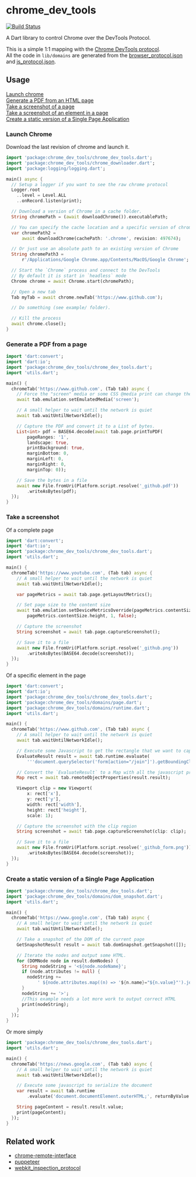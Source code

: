 # chrome_dev_tools

[![Build Status](https://travis-ci.org/xavierhainaux/chrome_dev_tools.svg?branch=master)](https://travis-ci.org/xavierhainaux/chrome_dev_tools)

A Dart library to control Chrome over the DevTools Protocol.

This is a simple 1:1 mapping with the [Chrome DevTools protocol](https://chromedevtools.github.io/devtools-protocol/).  
All the code in `lib/domains` are generated from the [browser_protocol.json](https://chromium.googlesource.com/chromium/src/+/master/third_party/blink/renderer/core/inspector/browser_protocol-1.3.json) and [js_protocol.json](https://chromium.googlesource.com/v8/v8/+/master/src/inspector/js_protocol.json).


## Usage
[Launch chrome](#launch)  
[Generate a PDF from an HTML page](#pdf)  
[Take a screenshot of a page](#screenshot_page)  
[Take a screenshot of an element in a page](#screenshot_element)  
[Create a static version of a Single Page Application](#spa)  

<a name="launch"></a>
### Launch Chrome

Download the last revision of chrome and launch it.
```dart
import 'package:chrome_dev_tools/chrome_dev_tools.dart';
import 'package:chrome_dev_tools/chrome_downloader.dart';
import 'package:logging/logging.dart';

main() async {
  // Setup a logger if you want to see the raw chrome protocol
  Logger.root
    ..level = Level.ALL
    ..onRecord.listen(print);

  // Download a version of Chrome in a cache folder.
  String chromePath = (await downloadChrome()).executablePath;

  // You can specify the cache location and a specific version of chrome
  var chromePath2 =
      await downloadChrome(cachePath: '.chrome', revision: 497674);

  // Or just use an absolute path to an existing version of Chrome
  String chromePath3 =
      r'/Applications/Google Chrome.app/Contents/MacOS/Google Chrome';

  // Start the `Chrome` process and connect to the DevTools
  // By default it is start in `headless` mode
  Chrome chrome = await Chrome.start(chromePath);

  // Open a new tab
  Tab myTab = await chrome.newTab('https://www.github.com');

  // Do something (see example/ folder).

  // Kill the process
  await chrome.close();
}
```

<a name="pdf"></a>
### Generate a PDF from a page

```dart
import 'dart:convert';
import 'dart:io';
import 'package:chrome_dev_tools/chrome_dev_tools.dart';
import 'utils.dart';

main() {
  chromeTab('https://www.github.com', (Tab tab) async {
    // Force the "screen" media or some CSS @media print can change the look
    await tab.emulation.setEmulatedMedia('screen');

    // A small helper to wait until the network is quiet
    await tab.waitUntilNetworkIdle();

    // Capture the PDF and convert it to a List of bytes.
    List<int> pdf = BASE64.decode(await tab.page.printToPDF(
        pageRanges: '1',
        landscape: true,
        printBackground: true,
        marginBottom: 0,
        marginLeft: 0,
        marginRight: 0,
        marginTop: 0));

    // Save the bytes in a file
    await new File.fromUri(Platform.script.resolve('_github.pdf'))
        .writeAsBytes(pdf);
  });
}
```

<a name="screenshot"></a>
### Take a screenshot

<a name="screenshot_page"></a>
Of a complete page
```dart
import 'dart:convert';
import 'dart:io';
import 'package:chrome_dev_tools/chrome_dev_tools.dart';
import 'utils.dart';

main() {
  chromeTab('https://www.youtube.com', (Tab tab) async {
    // A small helper to wait until the network is quiet
    await tab.waitUntilNetworkIdle();

    var pageMetrics = await tab.page.getLayoutMetrics();

    // Set page size to the content size
    await tab.emulation.setDeviceMetricsOverride(pageMetrics.contentSize.width,
        pageMetrics.contentSize.height, 1, false);

    // Capture the screenshot
    String screenshot = await tab.page.captureScreenshot();

    // Save it to a file
    await new File.fromUri(Platform.script.resolve('_github.png'))
        .writeAsBytes(BASE64.decode(screenshot));
  });
}
```

<a name="screenshot_element"></a>
Of a specific element in the page
```dart
import 'dart:convert';
import 'dart:io';
import 'package:chrome_dev_tools/chrome_dev_tools.dart';
import 'package:chrome_dev_tools/domains/page.dart';
import 'package:chrome_dev_tools/domains/runtime.dart';
import 'utils.dart';

main() {
  chromeTab('https://www.github.com', (Tab tab) async {
    // A small helper to wait until the network is quiet
    await tab.waitUntilNetworkIdle();

    // Execute some Javascript to get the rectangle that we want to capture
    EvaluateResult result = await tab.runtime.evaluate(
        '''document.querySelector('form[action="/join"]').getBoundingClientRect();''');

    // Convert the `EvaluateResult` to a Map with all the javascript properties
    Map rect = await tab.remoteObjectProperties(result.result);

    Viewport clip = new Viewport(
        x: rect['x'],
        y: rect['y'],
        width: rect['width'],
        height: rect['height'],
        scale: 1);

    // Capture the screenshot with the clip region
    String screenshot = await tab.page.captureScreenshot(clip: clip);

    // Save it to a file
    await new File.fromUri(Platform.script.resolve('_github_form.png'))
        .writeAsBytes(BASE64.decode(screenshot));
  });
}
```

### Create a static version of a Single Page Application
<a name="spa"></a>
```dart
import 'package:chrome_dev_tools/chrome_dev_tools.dart';
import 'package:chrome_dev_tools/domains/dom_snapshot.dart';
import 'utils.dart';

main() {
  chromeTab('https://www.google.com', (Tab tab) async {
    // A small helper to wait until the network is quiet
    await tab.waitUntilNetworkIdle();

    // Take a snapshot of the DOM of the current page
    GetSnapshotResult result = await tab.domSnapshot.getSnapshot([]);

    // Iterate the nodes and output some HTML.
    for (DOMNode node in result.domNodes) {
      String nodeString = '<${node.nodeName}';
      if (node.attributes != null) {
        nodeString +=
            ' ${node.attributes.map((n) => '${n.name}="${n.value}"').join(' ')}';
      }
      nodeString += '>';
      //This example needs a lot more work to output correct HTML
      print(nodeString);
    }
  });
}
```
Or more simply
```dart
import 'package:chrome_dev_tools/chrome_dev_tools.dart';
import 'utils.dart';

main() {
  chromeTab('https://news.google.com', (Tab tab) async {
    // A small helper to wait until the network is quiet
    await tab.waitUntilNetworkIdle();

    // Execute some javascript to serialize the document
    var result = await tab.runtime
        .evaluate('document.documentElement.outerHTML;', returnByValue: true);

    String pageContent = result.result.value;
    print(pageContent);
  });
}
```

## Related work
 * [chrome-remote-interface](https://github.com/cyrus-and/chrome-remote-interface)
 * [puppeteer](https://github.com/GoogleChrome/puppeteer)
 * [webkit_inspection_protocol](https://github.com/google/webkit_inspection_protocol.dart)
